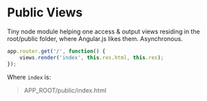 Public Views
============

Tiny node module helping one access & output views residing in the root/public folder, where Angular.js likes them. Asynchronous.

```JavaScript
app.router.get('/', function() {
    views.render('index', this.res.html, this.res);
});
```

Where `index` is:

> APP_ROOT/public/index.html
